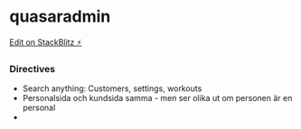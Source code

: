 # quasaradmin

[Edit on StackBlitz ⚡️](https://stackblitz.com/edit/quasarframework-8pxhj8)

### Directives

+ Search anything: Customers, settings, workouts
+ Personalsida och kundsida samma - men ser olika ut om personen är en personal
+ 